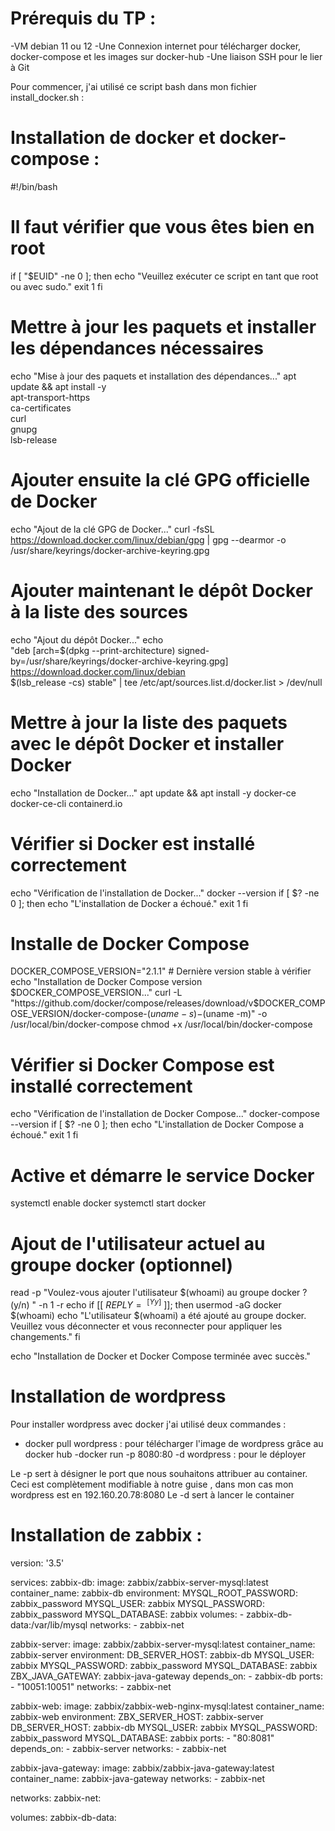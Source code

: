 

# Prérequis du TP : 

-VM debian 11 ou 12
-Une Connexion internet pour télécharger docker, docker-compose et les images sur docker-hub
-Une liaison SSH pour le lier à Git

Pour commencer, j'ai utilisé ce script bash dans mon fichier install_docker.sh :

# Installation de docker et docker-compose :

#!/bin/bash

# Il faut vérifier que vous êtes bien en root
if [ "$EUID" -ne 0 ]; then
  echo "Veuillez exécuter ce script en tant que root ou avec sudo."
  exit 1
fi

# Mettre à jour les paquets et installer les dépendances nécessaires
echo "Mise à jour des paquets et installation des dépendances..."
apt update && apt install -y \
    apt-transport-https \
    ca-certificates \
    curl \
    gnupg \
    lsb-release

# Ajouter ensuite la clé GPG officielle de Docker
echo "Ajout de la clé GPG de Docker..."
curl -fsSL https://download.docker.com/linux/debian/gpg | gpg --dearmor -o /usr/share/keyrings/docker-archive-keyring.gpg

# Ajouter maintenant le dépôt Docker à la liste des sources
echo "Ajout du dépôt Docker..."
echo \
  "deb [arch=$(dpkg --print-architecture) signed-by=/usr/share/keyrings/docker-archive-keyring.gpg] https://download.docker.com/linux/debian \
  $(lsb_release -cs) stable" | tee /etc/apt/sources.list.d/docker.list > /dev/null

# Mettre à jour la liste des paquets avec le dépôt Docker et installer Docker
echo "Installation de Docker..."
apt update && apt install -y docker-ce docker-ce-cli containerd.io

# Vérifier si Docker est installé correctement
echo "Vérification de l'installation de Docker..."
docker --version
if [ $? -ne 0 ]; then
  echo "L'installation de Docker a échoué."
  exit 1
fi

# Installe de Docker Compose
DOCKER_COMPOSE_VERSION="2.1.1" # Dernière version stable à vérifier
echo "Installation de Docker Compose version $DOCKER_COMPOSE_VERSION..."
curl -L "https://github.com/docker/compose/releases/download/v$DOCKER_COMPOSE_VERSION/docker-compose-$(uname -s)-$(uname -m)" -o /usr/local/bin/docker-compose
chmod +x /usr/local/bin/docker-compose

# Vérifier si Docker Compose est installé correctement
echo "Vérification de l'installation de Docker Compose..."
docker-compose --version
if [ $? -ne 0 ]; then
  echo "L'installation de Docker Compose a échoué."
  exit 1
fi

# Active et démarre le service Docker
systemctl enable docker
systemctl start docker

# Ajout de l'utilisateur actuel au groupe docker (optionnel)
read -p "Voulez-vous ajouter l'utilisateur $(whoami) au groupe docker ? (y/n) " -n 1 -r
echo
if [[ $REPLY =~ ^[Yy]$ ]]; then
    usermod -aG docker $(whoami)
    echo "L'utilisateur $(whoami) a été ajouté au groupe docker. Veuillez vous déconnecter et vous reconnecter pour appliquer les changements."
fi

echo "Installation de Docker et Docker Compose terminée avec succès."

# Installation de wordpress

Pour installer wordpress avec docker j'ai utilisé deux commandes : 
- docker pull wordpress : pour télécharger l'image de wordpress grâce au docker hub
-docker run -p 8080:80 -d wordpress : pour le déployer

Le -p sert à désigner le port que nous souhaitons attribuer au container. Ceci est complètement modifiable à notre guise , dans mon cas mon wordpress est en 192.160.20.78:8080
Le -d sert à lancer le container

# Installation de zabbix : 

version: '3.5'

services:
  zabbix-db:
    image: zabbix/zabbix-server-mysql:latest
    container_name: zabbix-db
    environment:
      MYSQL_ROOT_PASSWORD: zabbix_password
      MYSQL_USER: zabbix
      MYSQL_PASSWORD: zabbix_password
      MYSQL_DATABASE: zabbix
    volumes:
      - zabbix-db-data:/var/lib/mysql
    networks:
      - zabbix-net

  zabbix-server:
    image: zabbix/zabbix-server-mysql:latest
    container_name: zabbix-server
    environment:
      DB_SERVER_HOST: zabbix-db
      MYSQL_USER: zabbix
      MYSQL_PASSWORD: zabbix_password
      MYSQL_DATABASE: zabbix
      ZBX_JAVA_GATEWAY: zabbix-java-gateway
    depends_on:
      - zabbix-db
    ports:
      - "10051:10051"
    networks:
      - zabbix-net

  zabbix-web:
    image: zabbix/zabbix-web-nginx-mysql:latest
    container_name: zabbix-web
    environment:
      ZBX_SERVER_HOST: zabbix-server
      DB_SERVER_HOST: zabbix-db
      MYSQL_USER: zabbix
      MYSQL_PASSWORD: zabbix_password
      MYSQL_DATABASE: zabbix
    ports:
      - "80:8081"
    depends_on:
      - zabbix-server
    networks:
      - zabbix-net

  zabbix-java-gateway:
    image: zabbix/zabbix-java-gateway:latest
    container_name: zabbix-java-gateway
    networks:
      - zabbix-net

networks:
  zabbix-net:

volumes:
  zabbix-db-data:


